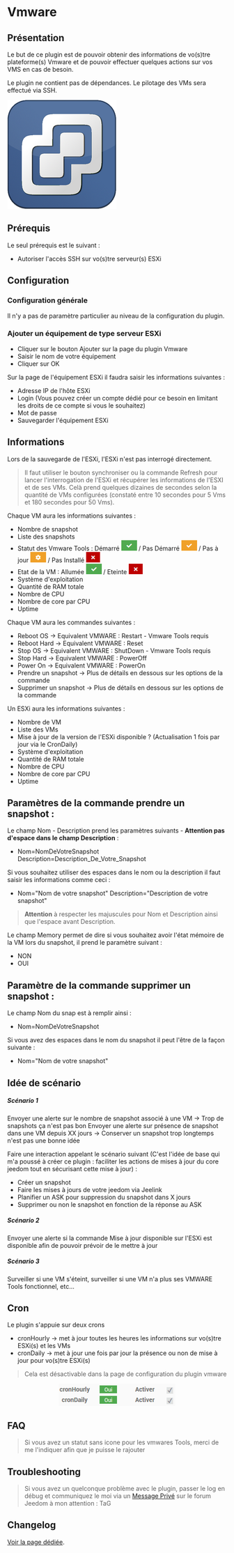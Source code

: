 # Vmware

## Présentation

Le but de ce plugin est de pouvoir obtenir des informations de vo(s)tre plateforme(s) Vmware et de pouvoir effectuer quelques actions sur vos VMS en cas de besoin.

Le plugin ne contient pas de dépendances.
Le pilotage des VMs sera effectué via SSH. 

![introduction01](../../images/vmware/vmware_icon.png)


## Prérequis 

Le seul prérequis est le suivant : 
* Autoriser l'accès SSH sur vo(s)tre serveur(s) ESXi


## Configuration

### Configuration générale

Il n'y a pas de paramètre particulier au niveau de la configuration du plugin.

### Ajouter un équipement de type serveur ESXi

* Cliquer sur le bouton Ajouter sur la page du plugin Vmware
* Saisir le nom de votre équipement
* Cliquer sur OK

Sur la page de l'équipement ESXi il faudra saisir les informations suivantes :

* Adresse IP de l'hôte ESXi
* Login  (Vous pouvez créer un compte dédié pour ce besoin en limitant les droits de ce compte si vous le souhaitez)
* Mot de passe
* Sauvegarder l'équipement ESXi


## Informations

Lors de la sauvegarde de l'ESXi, l'ESXi n'est pas interrogé directement.

> Il faut utiliser le bouton synchroniser ou la commande Refresh pour lancer l'interrogation de l'ESXi et récupérer les informations de l'ESXI et de ses VMs. Celà prend quelques dizaines de secondes selon la quantité de VMs configurées (constaté entre 10 secondes pour 5 Vms  et 180 secondes pour 50 Vms).

Chaque VM aura les informations suivantes :
* Nombre de snapshot
* Liste des snapshots
* Statut des Vmware Tools : Démarré ![introduction01](../../images/vmware/coche_verte.png) / Pas Démarré ![introduction01](../../images/vmware/coche_orange.png) / Pas à jour ![introduction01](../../images/vmware/roue_crantee_orange.png) / Pas Installé ![introduction01](../../images/vmware/croix_rouge.png)
* Etat de la VM : Allumée ![introduction01](../../images/vmware/coche_verte.png) / Eteinte ![introduction01](../../images/vmware/croix_rouge.png)
* Système d'exploitation
* Quantité de RAM totale
* Nombre de CPU
* Nombre de core par CPU
* Uptime


Chaque VM aura les commandes suivantes :
* Reboot OS -> Equivalent VMWARE : Restart -  Vmware Tools requis
* Reboot Hard -> Equivalent VMWARE : Reset
* Stop OS -> Equivalent VMWARE : ShutDown - Vmware Tools requis
* Stop Hard -> Equivalent VMWARE : PowerOff
* Power On -> Equivalent VMWARE : PowerOn
* Prendre un snapshot -> Plus de détails en dessous sur les options de la commande
* Supprimer un snapshot -> Plus de détails en dessous sur les options de la commande

Un ESXi aura les informations suivantes : 
* Nombre de VM
* Liste des VMs
* Mise à jour de la version de l'ESXi disponible ? (Actualisation 1 fois par jour via le CronDaily)
* Système d'exploitation
* Quantité de RAM totale
* Nombre de CPU
* Nombre de core par CPU
* Uptime


## Paramètres de la commande prendre un snapshot :

Le champ Nom - Description prend les paramètres suivants - **Attention pas d'espace dans le champ Description** :
* Nom=NomDeVotreSnapshot Description=Description_De_Votre_Snapshot


Si vous souhaitez utiliser des espaces dans le nom ou la description il faut saisir les informations comme ceci :
* Nom="Nom de votre snapshot" Description="Description de votre snapshot"

> **Attention** à respecter les majuscules pour Nom et Description ainsi que l'espace avant Description.


Le champ Memory permet de dire si vous souhaitez avoir l'état mémoire de la VM lors du snapshot, il prend le paramètre suivant :
* NON
* OUI

## Paramètre de la commande supprimer un snapshot :
Le champ Nom du snap est à remplir ainsi :
* Nom=NomDeVotreSnapshot

Si vous avez des espaces dans le nom du snapshot il peut l'être de la façon suivante : 
* Nom="Nom de votre snapshot"

## Idée de scénario

##### Scénario 1
Envoyer une alerte sur le nombre de snapshot associé à une VM -> Trop de snapshots ça n'est pas bon
Envoyer une alerte sur présence de snapshot dans une VM depuis XX jours -> Conserver un snapshot trop longtemps n'est pas une bonne idée

Faire une interaction appelant le scénario suivant (C'est l'idée de base qui m'a poussé à créer ce plugin : faciliter les actions de mises à jour du core jeedom tout en sécurisant cette mise à jour) :
* Créer un snapshot
* Faire les mises à jours de votre jeedom via Jeelink
* Planifier un ASK pour suppression du snapshot dans X jours
* Supprimer ou non le snapshot en fonction de la réponse au ASK

##### Scénario 2
Envoyer une alerte si la commande Mise à jour disponible sur l'ESXi est disponible afin de pouvoir prévoir de le mettre à jour

##### Scénario 3 
Surveiller si une VM s'éteint, surveiller si une VM n'a plus ses VMWARE Tools fonctionnel, etc...

## Cron

Le plugin s'appuie sur deux crons
* cronHourly -> met à jour toutes les heures les informations sur vo(s)tre ESXi(s) et les VMs
* cronDaily -> met à jour une fois par jour la présence ou non de mise à jour pour vo(s)tre ESXi(s)

> Cela est désactivable dans la page de configuration du plugin vmware
<p align="center">
  <img src="https://github.com/TaGGoU91/jeedom_docs/blob/master/images/vmware/cron_plugin.png?raw=true" alt="Liste des Crons"/>
</p>


## FAQ

> Si vous avez un statut sans icone pour les vmwares Tools, merci de me l'indiquer afin que je puisse le rajouter


## Troubleshooting

> Si vous avez un quelconque problème avec le plugin, passer le log en débug et communiquez le moi via un [Message Privé](https://www.jeedom.com/forum/ucp.php?i=pm&mode=compose) sur le forum Jeedom à mon attention : TaG


## Changelog

[Voir la page dédiée](changelog.md).
